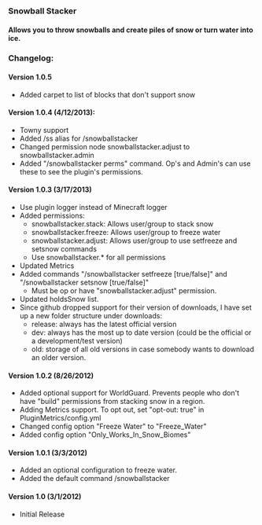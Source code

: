### Snowball Stacker
#### Allows you to throw snowballs and create piles of snow or turn water into ice.

### Changelog:

#### Version 1.0.5
* Added carpet to list of blocks that don't support snow

#### Version 1.0.4 (4/12/2013):
* Towny support
* Added /ss alias for /snowballstacker
* Changed permission node snowballstacker.adjust to snowballstacker.admin
* Added "/snowballstacker perms" command. Op's and Admin's can use these to see the plugin's permissions.

#### Version 1.0.3 (3/17/2013)
* Use plugin logger instead of Minecraft logger
* Added permissions:
    * snowballstacker.stack: Allows user/group to stack snow
    * snowballstacker.freeze: Allows user/group to freeze water
    * snowballstacker.adjust: Allows user/group to use setfreeze and setsnow commands
    * Use snowballstacker.* for all permissions
* Updated Metrics
* Added commands "/snowballstacker setfreeze [true/false]" and "/snowballstacker setsnow [true/false]"
    * Must be op or have "snowballstacker.adjust" permission.
* Updated holdsSnow list.
* Since github dropped support for their version of downloads, I have set up a new folder structure under downloads:
    * release: always has the latest official version
    * dev: always has the most up to date version (could be the official or a development/test version)
    * old: storage of all old versions in case somebody wants to download an older version.

#### Version 1.0.2 (8/26/2012)
* Added optional support for WorldGuard. Prevents people who don't have "build" permissions from stacking snow in a region.
* Adding Metrics support. To opt out, set "opt-out: true" in PluginMetrics/config.yml
* Changed config option "Freeze Water" to "Freeze_Water"
* Added config option "Only_Works_In_Snow_Biomes"

#### Version 1.0.1 (3/3/2012)
* Added an optional configuration to freeze water. 
* Added the default command /snowballstacker

#### Version 1.0 (3/1/2012)
* Initial Release